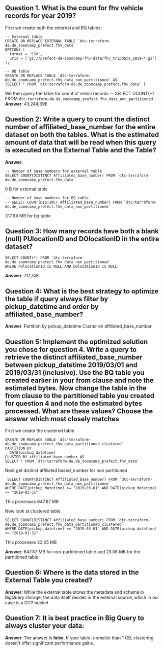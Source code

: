 ## Question 1. What is the count for fhv vehicle records for year 2019?
First we create both the external and BQ tables:

```
-- External table
CREATE OR REPLACE EXTERNAL TABLE `dtc-terraform-de.de_zoomcamp_prefect.fhv_data`
OPTIONS (
  format = 'CSV',
  uris = ['gs://prefect-de-zoomcamp-fhv-data/fhv_tripdata_2019-*.gz']
);
```

```
-- BQ table
CREATE OR REPLACE TABLE `dtc-terraform-de.de_zoomcamp_prefect.fhv_data_non_partitioned` AS
(SELECT * FROM `dtc-terraform-de.de_zoomcamp_prefect.fhv_data` )
```
We then query the table for count of vehicl records
-- SELECT COUNT(*) FROM `dtc-terraform-de.de_zoomcamp_prefect.fhv_data_non_partitioned`
**Answer**: 43,244,696

## Question 2: Write a query to count the distinct number of affiliated_base_number for the entire dataset on both the tables. What is the estimated amount of data that will be read when this query is executed on the External Table and the Table?

**Answer**:
```
-- Number of base numbers for external table
SELECT COUNT(DISTINCT Affiliated_base_number) FROM `dtc-terraform-de.de_zoomcamp_prefect.fhv_data`
```
0 B for external table

```
-- Number of base numbers for BQ table
-- SELECT COUNT(DISTINCT Affiliated_base_number) FROM `dtc-terraform-de.de_zoomcamp_prefect.fhv_data_non_partitioned`
```
317.94 MB for bq table

## Question 3: How many records have both a blank (null) PUlocationID and DOlocationID in the entire dataset?

```
SELECT COUNT(*) FROM `dtc-terraform-de.de_zoomcamp_prefect.fhv_data_non_partitioned`
WHERE PUlocationID IS NULL AND DOlocationID IS NULL
```
**Answer**: 717,748

## Question 4: What is the best strategy to optimize the table if query always filter by pickup_datetime and order by affiliated_base_number?
**Answer**: Partition by pickup_datetime Cluster on affiliated_base_number

## Question 5: Implement the optimized solution you chose for question 4. Write a query to retrieve the distinct affiliated_base_number between pickup_datetime 2019/03/01 and 2019/03/31 (inclusive). Use the BQ table you created earlier in your from clause and note the estimated bytes. Now change the table in the from clause to the partitioned table you created for question 4 and note the estimated bytes processed. What are these values? Choose the answer which most closely matches

First we create the clustered table
```
CREATE OR REPLACE TABLE `dtc-terraform-de.de_zoomcamp_prefect.fhv_data_partitioned_clustered`
PARTITION BY
  DATE(pickup_datetime)
CLUSTER BY affiliated_base_number AS
SELECT * FROM `dtc-terraform-de.de_zoomcamp_prefect.fhv_data`
```

Next get distinct affiliated based_number for non partitioned
```
 SELECT COUNT(DISTINCT Affiliated_base_number) FROM `dtc-terraform-de.de_zoomcamp_prefect.fhv_data_non_partitioned`
WHERE DATE(pickup_datetime) >= "2019-03-01" AND DATE(pickup_datetime) <= "2019-03-31"
```
This processes 647.87 MB

Now look at clustered table
```
SELECT COUNT(DISTINCT Affiliated_base_number) FROM `dtc-terraform-de.de_zoomcamp_prefect.fhv_data_partitioned_clustered`
WHERE DATE(pickup_datetime) >= "2019-03-01" AND DATE(pickup_datetime) <= "2019-03-31"
```
This processes 23.05 MB

**Answer**: 647.87 MB for non-partitioned table and 23.06 MB for the partitioned table

## Question 6: Where is the data stored in the External Table you created?
**Answer**: While the external table stores the metadata and schema in BigQuery storage, the data itself resides in the external source, which in our case is a GCP bucket


## Question 7: It is best practice in Big Query to always cluster your data:
**Answer**: The answer is **false**. If your table is smaller than 1 GB, clustering doesn't offer significant performance gains.
